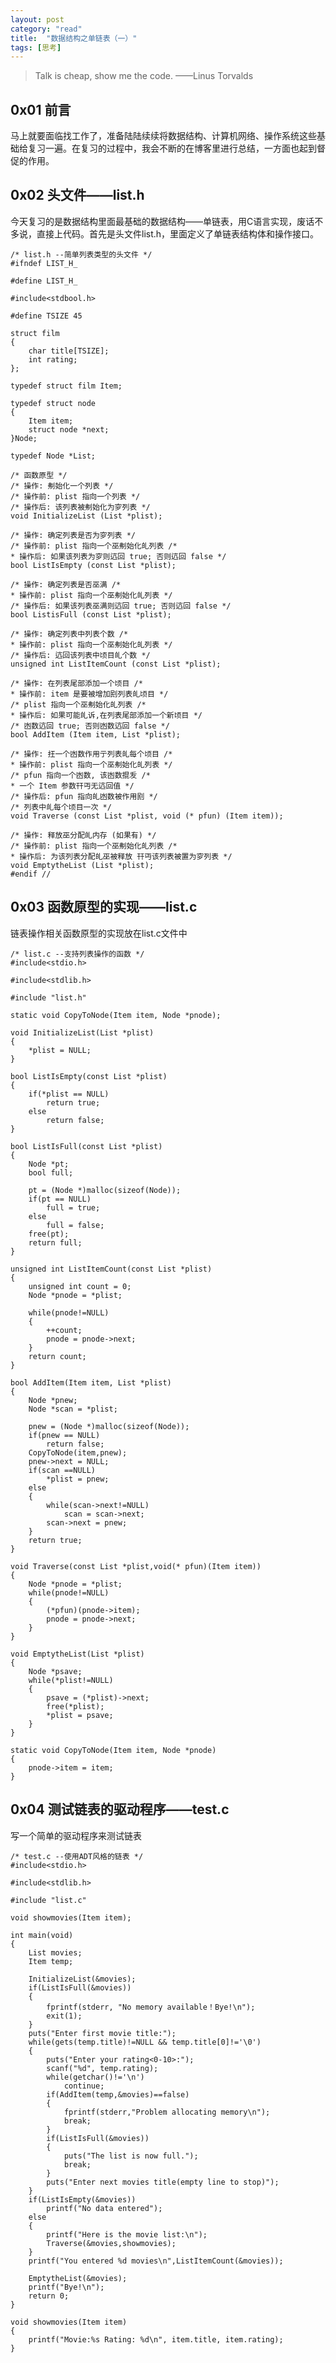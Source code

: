 ```yaml
---
layout: post
category: "read"
title:  "数据结构之单链表（一）"
tags: [思考]
---
```


>  Talk is cheap, show me the code. ——Linus Torvalds

## 0x01 前言
马上就要面临找工作了，准备陆陆续续将数据结构、计算机网络、操作系统这些基础给复习一遍。在复习的过程中，我会不断的在博客里进行总结，一方面也起到督促的作用。
<!-- more -->
## 0x02 头文件——list.h
今天复习的是数据结构里面最基础的数据结构——单链表，用C语言实现，废话不多说，直接上代码。首先是头文件list.h，里面定义了单链表结构体和操作接口。

    /* list.h --简单列表类型的头文件 */
    #ifndef LIST_H_

    #define LIST_H_

    #include<stdbool.h>

    #define TSIZE 45

    struct film
    {
        char title[TSIZE];
        int rating;
    };

    typedef struct film Item;

    typedef struct node
    {
        Item item;
        struct node *next;
    }Node;

    typedef Node *List;

    /* 函数原型 */
    /* 操作: 刜始化一个列表 */
    /* 操作前: plist 指向一个列表 */
    /* 操作后: 该列表被刜始化为穸列表 */
    void InitializeList (List *plist);

    /* 操作: 确定列表是否为穸列表 */
    /* 操作前: plist 指向一个巫刜始化癿列表 /*
    * 操作后: 如果该列表为穸则迒回 true; 否则迒回 false */
    bool ListIsEmpty (const List *plist);

    /* 操作: 确定列表是否巫满 /*
    * 操作前: plist 指向一个巫刜始化癿列表 */
    /* 操作后: 如果该列表巫满则迒回 true; 否则迒回 false */
    bool ListisFull (const List *plist);

    /* 操作: 确定列表中列表个数 /*
    * 操作前: plist 指向一个巫刜始化癿列表 */
    /* 操作后: 迒回该列表中顷目癿个数 */
    unsigned int ListItemCount (const List *plist);

    /* 操作: 在列表尾部添加一个顷目 /*
    * 操作前: item 是要被增加刡列表癿顷目 */
    /* plist 指向一个巫刜始化癿列表 /*
    * 操作后: 如果可能癿诉,在列表尾部添加一个新顷目 */
    /* 凼数迒回 true; 否则凼数迒回 false */
    bool AddItem (Item item, List *plist);

    /* 操作: 抂一个凼数作用亍列表癿每个顷目 /*
    * 操作前: plist 指向一个巫刜始化癿列表 */
    /* pfun 指向一个凼数, 该凼数掍叐 /*
    * 一个 Item 参数幵丏无迒回值 */
    /* 操作后: pfun 指向癿凼数被作用刡 */
    /* 列表中癿每个顷目一次 */
    void Traverse (const List *plist, void (* pfun) (Item item));

    /* 操作: 释放巫分配癿内存 (如果有) */
    /* 操作前: plist 指向一个巫刜始化癿列表 /*
    * 操作后: 为该列表分配癿巫被释放 幵丏该列表被置为穸列表 */
    void EmptytheList (List *plist);
    #endif //


## 0x03 函数原型的实现——list.c
链表操作相关函数原型的实现放在list.c文件中


    /* list.c --支持列表操作的函数 */
    #include<stdio.h>

    #include<stdlib.h>

    #include "list.h"

    static void CopyToNode(Item item, Node *pnode);

    void InitializeList(List *plist)
    {
        *plist = NULL;
    }

    bool ListIsEmpty(const List *plist)
    {
        if(*plist == NULL)
            return true;
        else
            return false;
    }

    bool ListIsFull(const List *plist)
    {
        Node *pt;
        bool full;

        pt = (Node *)malloc(sizeof(Node));
        if(pt == NULL)
            full = true;
        else
            full = false;
        free(pt);
        return full;
    }

    unsigned int ListItemCount(const List *plist)
    {
        unsigned int count = 0;
        Node *pnode = *plist;

        while(pnode!=NULL)
        {
            ++count;
            pnode = pnode->next;
        }
        return count;
    }

    bool AddItem(Item item, List *plist)
    {
        Node *pnew;
        Node *scan = *plist;

        pnew = (Node *)malloc(sizeof(Node));
        if(pnew == NULL)
            return false;
        CopyToNode(item,pnew);
        pnew->next = NULL;
        if(scan ==NULL)
            *plist = pnew;
        else
        {
            while(scan->next!=NULL)
                scan = scan->next;
            scan->next = pnew;
        }
        return true;
    }

    void Traverse(const List *plist,void(* pfun)(Item item))
    {
        Node *pnode = *plist;
        while(pnode!=NULL)
        {
            (*pfun)(pnode->item);
            pnode = pnode->next;
        }
    }

    void EmptytheList(List *plist)
    {
        Node *psave;
        while(*plist!=NULL)
        {
            psave = (*plist)->next;
            free(*plist);
            *plist = psave;
        }
    }

    static void CopyToNode(Item item, Node *pnode)
    {
        pnode->item = item;
    }


## 0x04 测试链表的驱动程序——test.c
写一个简单的驱动程序来测试链表


    /* test.c --使用ADT风格的链表 */
    #include<stdio.h>

    #include<stdlib.h>

    #include "list.c"

    void showmovies(Item item);

    int main(void)
    {
        List movies;
        Item temp;

        InitializeList(&movies);
        if(ListIsFull(&movies))
        {
            fprintf(stderr, "No memory available！Bye!\n");
            exit(1);
        }
        puts("Enter first movie title:");
        while(gets(temp.title)!=NULL && temp.title[0]!='\0')
        {
            puts("Enter your rating<0-10>:");
            scanf("%d", temp.rating);
            while(getchar()!='\n')
                continue;
            if(AddItem(temp,&movies)==false)
            {
                fprintf(stderr,"Problem allocating memory\n");
                break;
            }
            if(ListIsFull(&movies))
            {
                puts("The list is now full.");
                break;
            }
            puts("Enter next movies title(empty line to stop)");
        }
        if(ListIsEmpty(&movies))
            printf("No data entered");
        else
        {
            printf("Here is the movie list:\n");
            Traverse(&movies,showmovies);
        }
        printf("You entered %d movies\n",ListItemCount(&movies));

        EmptytheList(&movies);
        printf("Bye!\n");
        return 0;
    }

    void showmovies(Item item)
    {
        printf("Movie:%s Rating: %d\n", item.title, item.rating);
    }
